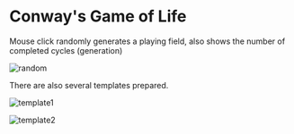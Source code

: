 # Conway's Game of Life

Mouse click randomly generates a playing field, also shows the number of completed cycles (generation)


![random](https://user-images.githubusercontent.com/75342698/154774770-fd15b10d-5cf2-4ab1-b454-b017fe8b6f73.png)

There are also several templates prepared.


![template1](https://user-images.githubusercontent.com/75342698/154774747-e98321a5-ccdb-4638-809b-4ca71ba90ae2.png)

![template2](https://user-images.githubusercontent.com/75342698/154774750-c9d50862-0a71-4b5a-a903-0fe9a96dd0bf.png)
